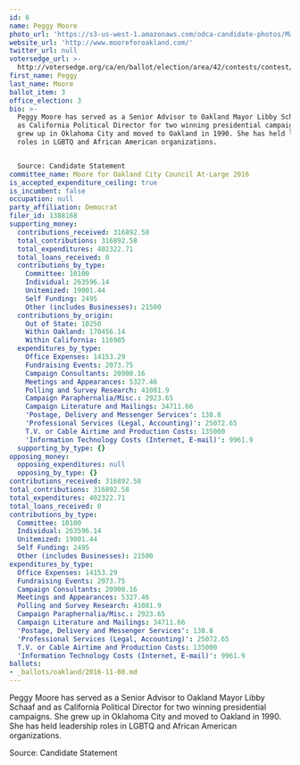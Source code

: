 ```yaml
---
id: 6
name: Peggy Moore
photo_url: 'https://s3-us-west-1.amazonaws.com/odca-candidate-photos/Margaret-Moore.png'
website_url: 'http://www.mooreforoakland.com/'
twitter_url: null
votersedge_url: >-
  http://votersedge.org/ca/en/ballot/election/area/42/contests/contest/13234/candidate/130752?&county=Alameda%20County&election_authority_id=1
first_name: Peggy
last_name: Moore
ballot_item: 3
office_election: 3
bio: >-
  Peggy Moore has served as a Senior Advisor to Oakland Mayor Libby Schaaf and
  as California Political Director for two winning presidential campaigns. She
  grew up in Oklahoma City and moved to Oakland in 1990. She has held leadership
  roles in LGBTQ and African American organizations. 


  Source: Candidate Statement
committee_name: Moore for Oakland City Council At-Large 2016
is_accepted_expenditure_ceiling: true
is_incumbent: false
occupation: null
party_affiliation: Democrat
filer_id: 1388168
supporting_money:
  contributions_received: 316892.58
  total_contributions: 316892.58
  total_expenditures: 402322.71
  total_loans_received: 0
  contributions_by_type:
    Committee: 10100
    Individual: 263596.14
    Unitemized: 19001.44
    Self Funding: 2495
    Other (includes Businesses): 21500
  contributions_by_origin:
    Out of State: 10250
    Within Oakland: 170456.14
    Within California: 116985
  expenditures_by_type:
    Office Expenses: 14153.29
    Fundraising Events: 2073.75
    Campaign Consultants: 20900.16
    Meetings and Appearances: 5327.46
    Polling and Survey Research: 41081.9
    Campaign Paraphernalia/Misc.: 2923.65
    Campaign Literature and Mailings: 34711.66
    'Postage, Delivery and Messenger Services': 138.8
    'Professional Services (Legal, Accounting)': 25072.65
    T.V. or Cable Airtime and Production Costs: 135000
    'Information Technology Costs (Internet, E-mail)': 9961.9
  supporting_by_type: {}
opposing_money:
  opposing_expenditures: null
  opposing_by_type: {}
contributions_received: 316892.58
total_contributions: 316892.58
total_expenditures: 402322.71
total_loans_received: 0
contributions_by_type:
  Committee: 10100
  Individual: 263596.14
  Unitemized: 19001.44
  Self Funding: 2495
  Other (includes Businesses): 21500
expenditures_by_type:
  Office Expenses: 14153.29
  Fundraising Events: 2073.75
  Campaign Consultants: 20900.16
  Meetings and Appearances: 5327.46
  Polling and Survey Research: 41081.9
  Campaign Paraphernalia/Misc.: 2923.65
  Campaign Literature and Mailings: 34711.66
  'Postage, Delivery and Messenger Services': 138.8
  'Professional Services (Legal, Accounting)': 25072.65
  T.V. or Cable Airtime and Production Costs: 135000
  'Information Technology Costs (Internet, E-mail)': 9961.9
ballots:
- _ballots/oakland/2016-11-08.md
---
```

Peggy Moore has served as a Senior Advisor to Oakland Mayor Libby Schaaf and as California Political Director for two winning presidential campaigns. She grew up in Oklahoma City and moved to Oakland in 1990. She has held leadership roles in LGBTQ and African American organizations. 

Source: Candidate Statement
